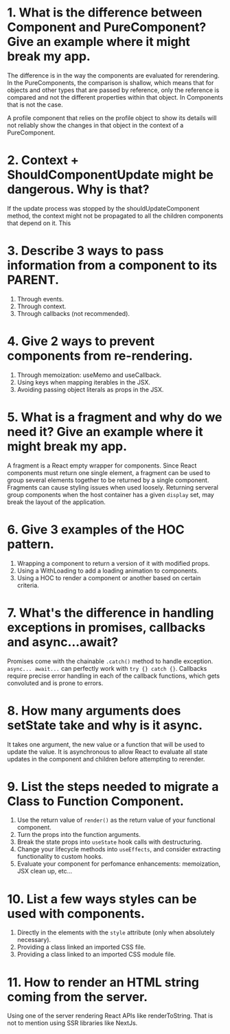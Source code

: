 # 1. What is the difference between Component and PureComponent? Give an example where it might break my app.

The difference is in the way the components are evaluated for rerendering. In the PureComponents, the comparison is shallow, which means that for objects and other types that are passed by reference, only the reference is compared and not the different properties within that object. In Components that is not the case.

A profile component that relies on the profile object to show its details will not reliably show the changes in that object in the context of a PureComponent.

# 2. Context + ShouldComponentUpdate might be dangerous. Why is that?

If the update process was stopped by the shouldUpdateComponent method, the context might not be propagated to all the children components that depend on it. This

# 3. Describe 3 ways to pass information from a component to its PARENT.

1. Through events.
2. Through context.
3. Through callbacks (not recommended).

# 4. Give 2 ways to prevent components from re-rendering.

1. Through memoization: useMemo and useCallback.
2. Using keys when mapping iterables in the JSX.
3. Avoiding passing object literals as props in the JSX.

# 5. What is a fragment and why do we need it? Give an example where it might break my app.

A fragment is a React empty wrapper for components. Since React components must return one single element, a fragment can be used to group several elements together to be returned by a single component. Fragments can cause styling issues when used loosely. Returning serveral group components when the host container has a given `display` set, may break the layout of the application.

# 6. Give 3 examples of the HOC pattern.

1. Wrapping a component to return a version of it with modified props.
2. Using a WithLoading to add a loading animation to components.
3. Using a HOC to render a component or another based on certain criteria.

# 7. What's the difference in handling exceptions in promises, callbacks and async…await?

Promises come with the chainable `.catch()` method to handle exception.
`async... await...` can perfectly work with `try {} catch {}`.
Callbacks require precise error handling in each of the callback functions, which gets convoluted and is prone to errors.

# 8. How many arguments does setState take and why is it async.

It takes one argument, the new value or a function that will be used to update the value.
It is asynchronous to allow React to evaluate all state updates in the component and children before attempting to rerender.

# 9. List the steps needed to migrate a Class to Function Component.

1. Use the return value of `render()` as the return value of your functional component.
2. Turn the props into the function arguments.
3. Break the state props into `useState` hook calls with destructuring.
4. Change your lifecycle methods into `useEffects`, and consider extracting functionality to custom hooks.
5. Evaluate your component for perfomance enhancements: memoization, JSX clean up, etc...

# 10. List a few ways styles can be used with components.

1. Directly in the elements with the `style` attribute (only when absolutely necessary).
2. Providing a class linked an imported CSS file.
3. Providing a class linked to an imported CSS module file.

# 11. How to render an HTML string coming from the server.

Using one of the server rendering React APIs like renderToString. That is not to mention using SSR libraries like NextJs.
